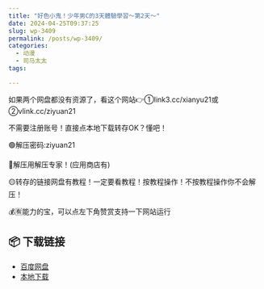 ```yaml
---
title: "好色小鬼！少年男C的3天體驗學習～第2天～"
date: 2024-04-25T09:37:25
slug: wp-3409
permalink: /posts/wp-3409/
categories:
  - 动漫
  - 司马太太
tags:

---
```


如果两个网盘都没有资源了，看这个网站👉①link3.cc/xianyu21或②vlink.cc/ziyuan21

不需要注册账号！直接点本地下载转存OK？懂吧！

🟢解压密码:ziyuan21

🔵解压用解压专家！(应用商店有)

🟡转存的链接网盘有教程！一定要看教程！按教程操作！不按教程操作你不会解压！

💰🈶能力的宝，可以点左下角赞赏支持一下网站运行

## 📦 下载链接
- [百度网盘](https://blziyuan21.com/pay-download/3409?key=ed93656732&down_id=0)
- [本地下载](https://blziyuan21.com/pay-download/3409?key=ed93656732&down_id=1)

